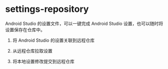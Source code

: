 # settings-repository

Android Studio 的设置文件，可以一键完成 Android Studio 设置，也可以随时将设置保存在仓库中。

1. 将 Android Studio 的设置关联到远程仓库

2. 从远程仓库拉取设置

3. 将本地设置修改提交到远程仓库
